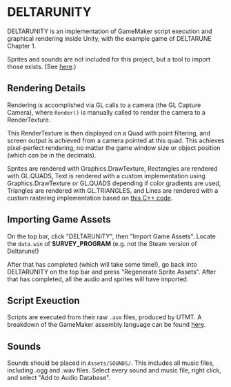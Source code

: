 # DELTARUNITY

DELTARUNITY is an implementation of GameMaker script execution and graphical rendering inside Unity, with the example game of DELTARUNE Chapter 1.

Sprites and sounds are not included for this project, but a tool to import those exists. (See [here](#importing-game-assets).)

## Rendering Details
Rendering is accomplished via GL calls to a camera (the GL Capture Camera), where `Render()` is manually called to render the camera to a RenderTexture.

This RenderTexture is then displayed on a Quad with point filtering, and screen output is achieved from a camera pointed at this quad. This achieves pixel-perfect rendering, no matter the game window size or object position (which can be in the decimals).

Sprites are rendered with Graphics.DrawTexture, Rectangles are rendered with GL.QUADS, Text is rendered with a custom implementation using Graphics.DrawTexture or GL.QUADS depending if color gradients are used, Triangles are rendered with GL.TRIANGLES, and Lines are rendered with a custom rastering implementation based on [this C++ code](https://github.com/ArminJo/STMF3-Discovery-Demos/blob/master/lib/BlueDisplay/LocalGUI/ThickLine.hpp).

## Importing Game Assets
On the top bar, click "DELTARUNITY", then "Import Game Assets". Locate the `data.win` of **SURVEY_PROGRAM** (e.g. not the Steam version of Deltarune!)

After that has completed (which will take some time!), go back into DELTARUNITY on the top bar and press "Regenerate Sprite Assets". After that has completed, all the audio and sprites will have imported.

## Script Exeuction
Scripts are executed from their raw `.asm` files, produced by UTMT. A breakdown of the GameMaker assembly language can be found [here](ASSEMBLY.md).

## Sounds
Sounds should be placed in `Assets/SOUNDS/`. This includes all music files, including .ogg and .wav files. Select every sound and music file, right click, and select "Add to Audio Database".
